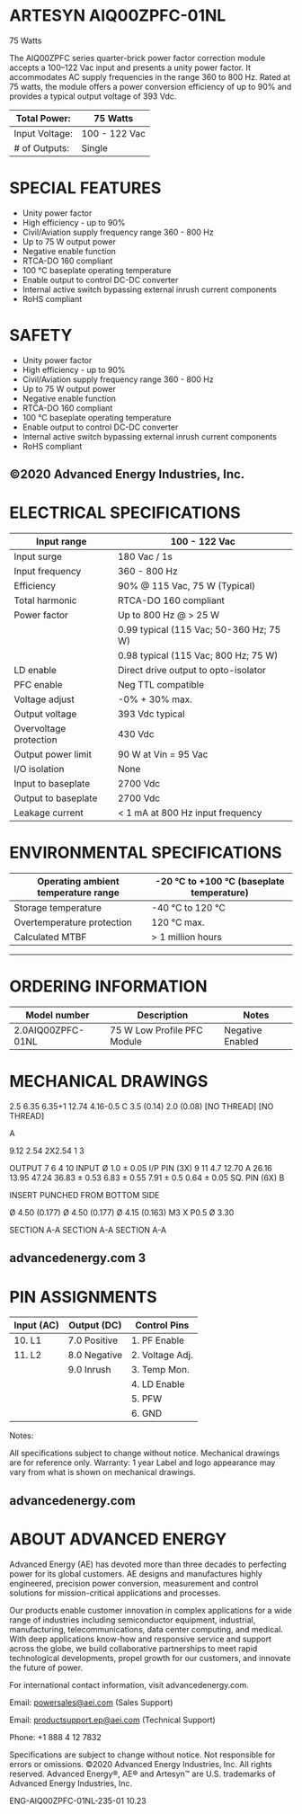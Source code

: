 # ARTESYN AIQ00ZPFC-01NL

75 Watts

The AIQ00ZPFC series quarter-brick power factor correction module accepts a 100–122 Vac input and presents a unity power factor. It accommodates AC supply frequencies in the range 360 to 800 Hz. Rated at 75 watts, the module offers a power conversion efficiency of up to 90% and provides a typical output voltage of 393 Vdc.

|Total Power:|75 Watts|
|---|---|
|Input Voltage:|100 - 122 Vac|
|# of Outputs:|Single|

# SPECIAL FEATURES

- Unity power factor
- High efficiency - up to 90%
- Civil/Aviation supply frequency range 360 - 800 Hz
- Up to 75 W output power
- Negative enable function
- RTCA-DO 160 compliant
- 100 °C baseplate operating temperature
- Enable output to control DC-DC converter
- Internal active switch bypassing external inrush current components
- RoHS compliant

# SAFETY

- Unity power factor
- High efficiency - up to 90%
- Civil/Aviation supply frequency range 360 - 800 Hz
- Up to 75 W output power
- Negative enable function
- RTCA-DO 160 compliant
- 100 °C baseplate operating temperature
- Enable output to control DC-DC converter
- Internal active switch bypassing external inrush current components
- RoHS compliant

©2020 Advanced Energy Industries, Inc.
---
# ELECTRICAL SPECIFICATIONS

|Input range|100 - 122 Vac|
|---|---|
|Input surge|180 Vac / 1s|
|Input frequency|360 - 800 Hz|
|Efficiency|90% @ 115 Vac, 75 W (Typical)|
|Total harmonic|RTCA-DO 160 compliant|
|Power factor|Up to 800 Hz @ > 25 W|
| |0.99 typical (115 Vac; 50-360 Hz; 75 W)|
| |0.98 typical (115 Vac; 800 Hz; 75 W)|
|LD enable|Direct drive output to opto-isolator|
|PFC enable|Neg TTL compatible|
|Voltage adjust|-0% + 30% max.|
|Output voltage|393 Vdc typical|
|Overvoltage protection|430 Vdc|
|Output power limit|90 W at Vin = 95 Vac|
|I/O isolation|None|
|Input to baseplate|2700 Vdc|
|Output to baseplate|2700 Vdc|
|Leakage current|&lt; 1 mA at 800 Hz input frequency|

# ENVIRONMENTAL SPECIFICATIONS

|Operating ambient temperature range|-20 °C to +100 °C (baseplate temperature)|
|---|---|
|Storage temperature|-40 °C to 120 °C|
|Overtemperature protection|120 °C max.|
|Calculated MTBF|&gt; 1 million hours|
---
# ORDERING INFORMATION

|Model number|Description|Notes|
|---|---|---|
|2.0AIQ00ZPFC-01NL|75 W Low Profile PFC Module|Negative Enabled|

# MECHANICAL DRAWINGS

2.5
6.35
6.35+1
12.74
4.16-0.5
C
3.5 (0.14)
2.0 (0.08)
[NO THREAD]
[NO THREAD]

A

9.12
2.54
2X2.54
1 3

OUTPUT
7 6 4
10 INPUT
Ø 1.0 ± 0.05
I/P PIN (3X)
9 11
4.7
12.70
A
26.16
13.95
47.24
36.83 ± 0.53
6.83 ± 0.55
7.91 ± 0.5
0.64 ± 0.05 SQ. PIN (6X)
B

INSERT PUNCHED FROM BOTTOM SIDE

Ø 4.50 (0.177)
Ø 4.50 (0.177)
Ø 4.15 (0.163)
M3 X P0.5 Ø 3.30

SECTION A-A
SECTION A-A
SECTION A-A

advancedenergy.com 3
---
# PIN ASSIGNMENTS

|Input (AC)|Output (DC)|Control Pins|
|---|---|---|
|10. L1|7.0 Positive|1. PF Enable|
|11. L2|8.0 Negative|2. Voltage Adj.|
| |9.0 Inrush|3. Temp Mon.|
| | |4. LD Enable|
| | |5. PFW|
| | |6. GND|

Notes:

All specifications subject to change without notice. Mechanical drawings are for reference only.
Warranty: 1 year
Label and logo appearance may vary from what is shown on mechanical drawings.

advancedenergy.com
---
# ABOUT ADVANCED ENERGY

Advanced Energy (AE) has devoted more than three decades to perfecting power for its global customers. AE designs and manufactures highly engineered, precision power conversion, measurement and control solutions for mission-critical applications and processes.

Our products enable customer innovation in complex applications for a wide range of industries including semiconductor equipment, industrial, manufacturing, telecommunications, data center computing, and medical. With deep applications know-how and responsive service and support across the globe, we build collaborative partnerships to meet rapid technological developments, propel growth for our customers, and innovate the future of power.

For international contact information, visit advancedenergy.com.

Email: powersales@aei.com (Sales Support)

Email: productsupport.ep@aei.com (Technical Support)

Phone: +1 888 4 12 7832

Specifications are subject to change without notice. Not responsible for errors or omissions. ©2020 Advanced Energy Industries, Inc. All rights reserved. Advanced Energy®, AE® and Artesyn™ are U.S. trademarks of Advanced Energy Industries, Inc.

ENG-AIQ00ZPFC-01NL-235-01 10.23